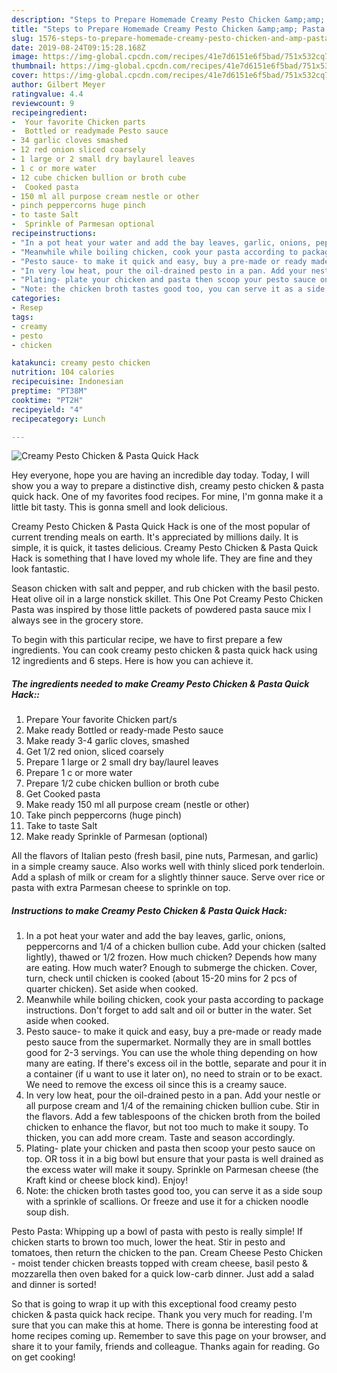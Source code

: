 ```yaml
---
description: "Steps to Prepare Homemade Creamy Pesto Chicken &amp;amp; Pasta Quick Hack"
title: "Steps to Prepare Homemade Creamy Pesto Chicken &amp;amp; Pasta Quick Hack"
slug: 1576-steps-to-prepare-homemade-creamy-pesto-chicken-and-amp-pasta-quick-hack
date: 2019-08-24T09:15:28.168Z
image: https://img-global.cpcdn.com/recipes/41e7d6151e6f5bad/751x532cq70/creamy-pesto-chicken-pasta-quick-hack-recipe-main-photo.jpg
thumbnail: https://img-global.cpcdn.com/recipes/41e7d6151e6f5bad/751x532cq70/creamy-pesto-chicken-pasta-quick-hack-recipe-main-photo.jpg
cover: https://img-global.cpcdn.com/recipes/41e7d6151e6f5bad/751x532cq70/creamy-pesto-chicken-pasta-quick-hack-recipe-main-photo.jpg
author: Gilbert Meyer
ratingvalue: 4.4
reviewcount: 9
recipeingredient:
-  Your favorite Chicken parts
-  Bottled or readymade Pesto sauce
- 34 garlic cloves smashed
- 12 red onion sliced coarsely
- 1 large or 2 small dry baylaurel leaves
- 1 c or more water
- 12 cube chicken bullion or broth cube
-  Cooked pasta
- 150 ml all purpose cream nestle or other
- pinch peppercorns huge pinch
- to taste Salt
-  Sprinkle of Parmesan optional
recipeinstructions:
- "In a pot heat your water and add the bay leaves, garlic, onions, peppercorns and 1/4 of a chicken bullion cube. Add your chicken (salted lightly), thawed or 1/2 frozen. How much chicken? Depends how many are eating. How much water? Enough to submerge the chicken. Cover, turn, check until chicken is cooked (about 15-20 mins for 2 pcs of quarter chicken). Set aside when cooked."
- "Meanwhile while boiling chicken, cook your pasta according to package instructions. Don&#39;t forget to add salt and oil or butter in the water. Set aside when cooked."
- "Pesto sauce- to make it quick and easy, buy a pre-made or ready made pesto sauce from the supermarket. Normally they are in small bottles good for 2-3 servings. You can use the whole thing depending on how many are eating. If there&#39;s excess oil in the bottle, separate and pour it in a container (if u want to use it later on), no need to strain or to be exact. We need to remove the excess oil since this is a creamy sauce."
- "In very low heat, pour the oil-drained pesto in a pan. Add your nestle or all purpose cream and 1/4 of the remaining chicken bullion cube. Stir in the flavors. Add a few tablespoons of the chicken broth from the boiled chicken to enhance the flavor, but not too much to make it soupy. To thicken, you can add more cream. Taste and season accordingly."
- "Plating- plate your chicken and pasta then scoop your pesto sauce on top. OR toss it in a big bowl but ensure that your pasta is well drained as the excess water will make it soupy. Sprinkle on Parmesan cheese (the Kraft kind or cheese block kind). Enjoy!"
- "Note: the chicken broth tastes good too, you can serve it as a side soup with a sprinkle of scallions. Or freeze and use it for a chicken noodle soup dish."
categories:
- Resep
tags:
- creamy
- pesto
- chicken

katakunci: creamy pesto chicken
nutrition: 104 calories
recipecuisine: Indonesian
preptime: "PT38M"
cooktime: "PT2H"
recipeyield: "4"
recipecategory: Lunch

---
```



![Creamy Pesto Chicken &amp; Pasta Quick Hack](https://img-global.cpcdn.com/recipes/41e7d6151e6f5bad/751x532cq70/creamy-pesto-chicken-pasta-quick-hack-recipe-main-photo.jpg)

Hey everyone, hope you are having an incredible day today. Today, I will show you a way to prepare a distinctive dish, creamy pesto chicken &amp; pasta quick hack. One of my favorites food recipes. For mine, I'm gonna make it a little bit tasty. This is gonna smell and look delicious.

Creamy Pesto Chicken &amp; Pasta Quick Hack is one of the most popular of current trending meals on earth. It's appreciated by millions daily. It is simple, it is quick, it tastes delicious. Creamy Pesto Chicken &amp; Pasta Quick Hack is something that I have loved my whole life. They are fine and they look fantastic.

Season chicken with salt and pepper, and rub chicken with the basil pesto. Heat olive oil in a large nonstick skillet. This One Pot Creamy Pesto Chicken Pasta was inspired by those little packets of powdered pasta sauce mix I always see in the grocery store.


To begin with this particular recipe, we have to first prepare a few ingredients. You can cook creamy pesto chicken &amp; pasta quick hack using 12 ingredients and 6 steps. Here is how you can achieve it.

##### The ingredients needed to make Creamy Pesto Chicken &amp; Pasta Quick Hack::

1. Prepare  Your favorite Chicken part/s
1. Make ready  Bottled or ready-made Pesto sauce
1. Make ready 3-4 garlic cloves, smashed
1. Get 1/2 red onion, sliced coarsely
1. Prepare 1 large or 2 small dry bay/laurel leaves
1. Prepare 1 c or more water
1. Prepare 1/2 cube chicken bullion or broth cube
1. Get  Cooked pasta
1. Make ready 150 ml all purpose cream (nestle or other)
1. Take pinch peppercorns (huge pinch)
1. Take to taste Salt
1. Make ready  Sprinkle of Parmesan (optional)


All the flavors of Italian pesto (fresh basil, pine nuts, Parmesan, and garlic) in a simple creamy sauce. Also works well with thinly sliced pork tenderloin. Add a splash of milk or cream for a slightly thinner sauce. Serve over rice or pasta with extra Parmesan cheese to sprinkle on top. 

##### Instructions to make Creamy Pesto Chicken &amp; Pasta Quick Hack:

1. In a pot heat your water and add the bay leaves, garlic, onions, peppercorns and 1/4 of a chicken bullion cube. Add your chicken (salted lightly), thawed or 1/2 frozen. How much chicken? Depends how many are eating. How much water? Enough to submerge the chicken. Cover, turn, check until chicken is cooked (about 15-20 mins for 2 pcs of quarter chicken). Set aside when cooked.
1. Meanwhile while boiling chicken, cook your pasta according to package instructions. Don&#39;t forget to add salt and oil or butter in the water. Set aside when cooked.
1. Pesto sauce- to make it quick and easy, buy a pre-made or ready made pesto sauce from the supermarket. Normally they are in small bottles good for 2-3 servings. You can use the whole thing depending on how many are eating. If there&#39;s excess oil in the bottle, separate and pour it in a container (if u want to use it later on), no need to strain or to be exact. We need to remove the excess oil since this is a creamy sauce.
1. In very low heat, pour the oil-drained pesto in a pan. Add your nestle or all purpose cream and 1/4 of the remaining chicken bullion cube. Stir in the flavors. Add a few tablespoons of the chicken broth from the boiled chicken to enhance the flavor, but not too much to make it soupy. To thicken, you can add more cream. Taste and season accordingly.
1. Plating- plate your chicken and pasta then scoop your pesto sauce on top. OR toss it in a big bowl but ensure that your pasta is well drained as the excess water will make it soupy. Sprinkle on Parmesan cheese (the Kraft kind or cheese block kind). Enjoy!
1. Note: the chicken broth tastes good too, you can serve it as a side soup with a sprinkle of scallions. Or freeze and use it for a chicken noodle soup dish.


Pesto Pasta: Whipping up a bowl of pasta with pesto is really simple! If chicken starts to brown too much, lower the heat. Stir in pesto and tomatoes, then return the chicken to the pan. Cream Cheese Pesto Chicken - moist tender chicken breasts topped with cream cheese, basil pesto &amp; mozzarella then oven baked for a quick low-carb dinner. Just add a salad and dinner is sorted! 

So that is going to wrap it up with this exceptional food creamy pesto chicken &amp; pasta quick hack recipe. Thank you very much for reading. I'm sure that you can make this at home. There is gonna be interesting food at home recipes coming up. Remember to save this page on your browser, and share it to your family, friends and colleague. Thanks again for reading. Go on get cooking!
